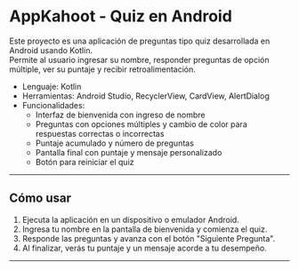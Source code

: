 # AppKahoot - Quiz en Android

Este proyecto es una aplicación de preguntas tipo quiz desarrollada en Android usando Kotlin.  
Permite al usuario ingresar su nombre, responder preguntas de opción múltiple, ver su puntaje y recibir retroalimentación.  

- Lenguaje: Kotlin  
- Herramientas: Android Studio, RecyclerView, CardView, AlertDialog  
- Funcionalidades:  
  - Interfaz de bienvenida con ingreso de nombre  
  - Preguntas con opciones múltiples y cambio de color para respuestas correctas o incorrectas  
  - Puntaje acumulado y número de preguntas  
  - Pantalla final con puntaje y mensaje personalizado  
  - Botón para reiniciar el quiz

---------------------------------------------------------------------------------------------------------------------------

## Cómo usar

1. Ejecuta la aplicación en un dispositivo o emulador Android.  
2. Ingresa tu nombre en la pantalla de bienvenida y comienza el quiz.  
3. Responde las preguntas y avanza con el botón "Siguiente Pregunta".  
4. Al finalizar, verás tu puntaje y un mensaje acorde a tu desempeño.

----------------------------------------------------------------------------------------------------------------------------
